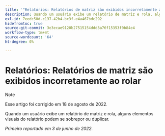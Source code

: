 ```yaml
---
title: '"Relatórios: Relatórios de matriz são exibidos incorretamente ao rolar'
description: Quando um usuário exibe um relatório de matriz e rola, alguns elementos visuais do relatório podem se sobrepor ou duplicar.
exl-id: 7eedc50d-c137-42b4-bc3f-e4a467bdc292
hidefromtoc: true
source-git-commit: 3e3ecae9120b27515154ddd3a76f15353f0b84e4
workflow-type: tm+mt
source-wordcount: '64'
ht-degree: 0%

---
```


# Relatórios: Relatórios de matriz são exibidos incorretamente ao rolar

>[!NOTE]
>
>Esse artigo foi corrigido em 18 de agosto de 2022.

Quando um usuário exibe um relatório de matriz e rola, alguns elementos visuais do relatório podem se sobrepor ou duplicar.

_Primeiro reportado em 3 de junho de 2022._
